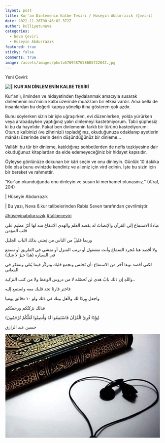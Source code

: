 ```yaml
---
layout: post
title: Kur'an Dinlemenin Kalbe Tesiri / Hüseyin Abdurrazık (Çeviri)
date: 2022-11-26T08:46:02.372Z
author: kulliyetuneva
categories:
  - Neva Çeviri
  - Hüseyin Abdurrazık
featured: true
sticky: false
comments: true
image: /assets/images/photo5769487658605722042.jpg
---
```

<!--StartFragment-->

Yeni Çeviri:

![📖](https://static.xx.fbcdn.net/images/emoji.php/v9/t9e/1/16/1f4d6.png) **KUR'AN DİNLEMENİN KALBE TESİRİ**

Kur'an'ı, ilminden ve hidayetinden faydalanmak amacıyla susarak dinlemenin mü'minin kalbi üzerinde muazzam bir etkisi vardır. Ama belki de insanlardan bu değerli kapıya yönelip itina gösteren çok azdır.

Bunu [](<>)söylerken sizin bir işle uğraşırken, evi düzenlerken, yolda yürürken veya arabadayken yaptığınız yalın dinlemeyi kastetmiyorum. Tabii şüphesiz ki bu da hayırlıdır. Fakat ben dinlemenin farklı bir türünü kastediyorum: Oturup kalbinizi (ve zihninizi) topladığınız, okuduğunuza odaklanıp ayetlerin mânâsı üzerinde derin derin düşündüğünüz bir dinleme...

Vallâhi bu tür bir dinleme, katıldığınız sohbetlerden de nefis tezkiyesine dair okuduğunuz kitaplardan da elde edemeyeceğiniz bir hidayet kapısıdır.

Öyleyse gönlünüze dokunan bir kâri seçin ve onu dinleyin. Günlük 10 dakika bile olsa bunu evinizde kendiniz ve aileniz için vird edinin. İşte bu sizin için bir bereket ve rahmettir.

"Kur'an okunduğunda onu dinleyin ve susun ki merhamet olunasınız." (A'raf, 204)

\| Hüseyin Abdurrazık

\| Bu yazı, Neva 6.kur talibelerinden Rabia Seven tarafından çevrilmiştir.



[\#hüseyinabdurrazık](https://www.facebook.com/hashtag/h%C3%BCseyinabdurraz%C4%B1k?__eep__=6&__cft__[0]=AZVnEBLALNLpBN3-MJSq8xBycQOIIF7tkV3xjkXORTkZEpEwKar7WjDrfNFmrogeBe4aTuP3yEDuos7UiHyrcmQbw-QQOcQa4CE9Ht0svm99-Xx-TB8yvDi6VeE8gJlHCWL6zBNljuxsYFsO6hGuZ7F6zKjpvdwI4Tz26XYPHHN4dQ&__tn__=*NK-R) [\#talibeceviri](https://www.facebook.com/hashtag/talibeceviri?__eep__=6&__cft__[0]=AZVnEBLALNLpBN3-MJSq8xBycQOIIF7tkV3xjkXORTkZEpEwKar7WjDrfNFmrogeBe4aTuP3yEDuos7UiHyrcmQbw-QQOcQa4CE9Ht0svm99-Xx-TB8yvDi6VeE8gJlHCWL6zBNljuxsYFsO6hGuZ7F6zKjpvdwI4Tz26XYPHHN4dQ&__tn__=*NK-R)

عبادةُ الاستماع إلى القرآن والإنصاتُ له بقَصد العلم والهدى الانتفاع منه لها أثرٌ عظيم على قلب المؤمن

وربما قليلٌ من الناس من يَعتني بذلك الباب الجليل

ولا أقصد هنا مُجرد السماع وأنت مشغول أو ترتب المنزل أو تمشي في الطريق أو تسمع في السيارة (هذا خيرٌ لا شك)

لكني أقصد نوعا آخر من الاستماع :أن تَجلس وتجمع قلبك وتركّز فيما يُتلى وتتفكر في المعاني

واللهِ إن ذلك بابُ هدى لن تُحصّله لا من دروس الوعظ ولا من كتب التزكية..

فاختر قارئا تجد قلبك معه واستمع إليه

واجعل وِردًا لك ولأهل بيتك في ذلك ولو ١٠ دقائق يوميا

فذلك بَرَكتُكم ورحمتُكم

(وَإِذَا قُرِئَ الْقُرْآنُ فَاسْتَمِعُوا لَهُ وَأَنصِتُوا لَعَلَّكُمْ تُرْحَمُونَ)

حسين عبد الرازق

<!--EndFragment-->

![](/assets/images/photo5769487658605722043.jpg)